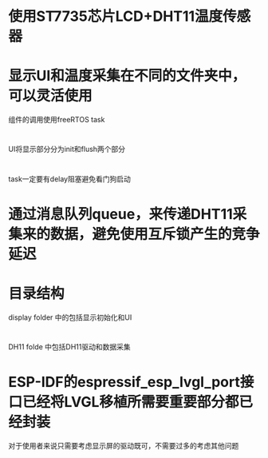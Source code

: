 # 使用ST7735芯片LCD+DHT11温度传感器

# 显示UI和温度采集在不同的文件夹中，可以灵活使用

组件的调用使用freeRTOS task
#
UI将显示部分分为init和flush两个部分
#
task一定要有delay阻塞避免看门狗启动

# 通过消息队列queue，来传递DHT11采集来的数据，避免使用互斥锁产生的竞争延迟

# 目录结构

display folder 中的包括显示初始化和UI
#
DH11 folde 中包括DH11驱动和数据采集

# ESP-IDF的espressif_esp_lvgl_port接口已经将LVGL移植所需要重要部分都已经封装
对于使用者来说只需要考虑显示屏的驱动既可，不需要过多的考虑其他问题